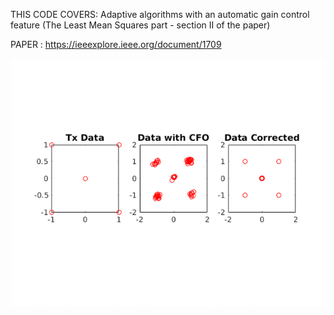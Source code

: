 THIS CODE COVERS: Adaptive algorithms with an automatic gain control feature (The Least Mean Squares part - section II of the paper)

PAPER : https://ieeexplore.ieee.org/document/1709

<img src="https://github.com/spetca/Signal-Processing/blob/master/MATLAB/Carrier%20Frequency%20Offset%20Correction//imgs/img1.png?sanitize=true&raw=true" />

